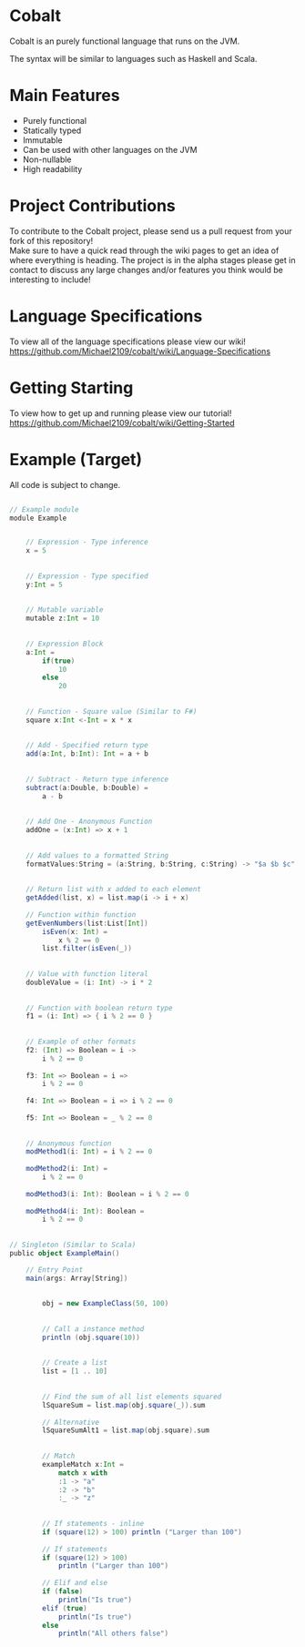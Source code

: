 # Cobalt

Cobalt is an purely functional language that runs on the JVM.

The syntax will be similar to languages such as Haskell and Scala.  

# Main Features
* Purely functional  
* Statically typed
* Immutable
* Can be used with other languages on the JVM
* Non-nullable
* High readability    

# Project Contributions
To contribute to the Cobalt project, please send us a pull request from your fork of this repository!  
Make sure to have a quick read through the wiki pages to get an idea of where everything is heading. The project is in the alpha stages please get in contact to discuss any large changes and/or features you think would be interesting to include!

# Language Specifications
To view all of the language specifications please view our wiki!  
https://github.com/Michael2109/cobalt/wiki/Language-Specifications

# Getting Starting
To view how to get up and running please view our tutorial!
https://github.com/Michael2109/cobalt/wiki/Getting-Started

# Example (Target)
All code is subject to change. 
```scala

// Example module
module Example


    // Expression - Type inference
    x = 5
    
    
    // Expression - Type specified
    y:Int = 5
    
    
    // Mutable variable
    mutable z:Int = 10
    
    
    // Expression Block
    a:Int = 
        if(true)
            10
        else
            20
           
           
    // Function - Square value (Similar to F#)
    square x:Int <-Int = x * x
    
    
    // Add - Specified return type
    add(a:Int, b:Int): Int = a + b
    
    
    // Subtract - Return type inference
    subtract(a:Double, b:Double) = 
        a - b
        
        
    // Add One - Anonymous Function
    addOne = (x:Int) => x + 1
    
    
    // Add values to a formatted String
    formatValues:String = (a:String, b:String, c:String) -> "$a $b $c"
    
    
    // Return list with x added to each element
    getAdded(list, x) = list.map(i -> i + x)
    
    // Function within function
    getEvenNumbers(list:List[Int])
        isEven(x: Int) =
            x % 2 == 0
        list.filter(isEven(_))
  
    
    // Value with function literal
    doubleValue = (i: Int) -> i * 2
    
    
    // Function with boolean return type
    f1 = (i: Int) => { i % 2 == 0 }
    
    
    // Example of other formats
    f2: (Int) => Boolean = i -> 
        i % 2 == 0
        
    f3: Int => Boolean = i => 
        i % 2 == 0
        
    f4: Int => Boolean = i => i % 2 == 0
    
    f5: Int => Boolean = _ % 2 == 0
    
    
    // Anonymous function
    modMethod1(i: Int) = i % 2 == 0
    
    modMethod2(i: Int) = 
        i % 2 == 0
        
    modMethod3(i: Int): Boolean = i % 2 == 0
    
    modMethod4(i: Int): Boolean = 
        i % 2 == 0
    
    
// Singleton (Similar to Scala)
public object ExampleMain()

    // Entry Point
    main(args: Array[String])
    
    
        obj = new ExampleClass(50, 100)
  
        
        // Call a instance method
        println (obj.square(10))
        
        
        // Create a list
        list = [1 .. 10]
        
        
        // Find the sum of all list elements squared
        lSquareSum = list.map(obj.square(_)).sum
        
        // Alternative
        lSquareSumAlt1 = list.map(obj.square).sum
            
            
        // Match 
        exampleMatch x:Int = 
            match x with
            :1 -> "a"
            :2 -> "b"
            :_ -> "z"
        
        
        // If statements - inline
        if (square(12) > 100) println ("Larger than 100")
        
        // If statements
        if (square(12) > 100)
            println ("Larger than 100")
            
        // Elif and else
        if (false)
            println("Is true")
        elif (true)
            println("Is true")
        else 
            println("All others false")
```
